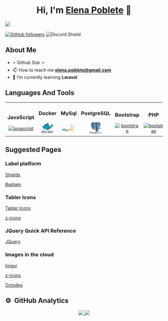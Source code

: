<div align="center">
<h1 align="center">Hi, I'm <a href="#">Elena Poblete</a> 👋</h1>
</div>
<a href="https://github.com/elenaPoblete" target="_blank" rel="noreferrer"><img src="https://i.imgur.com/HByYetH.jpg"></a>

[![GitHub followers](https://img.shields.io/github/followers/arisguimera?style=social)](https://github.com/elenaPoblete)
![Discord Shield](https://discordapp.com/api/guilds/807719549075980308/widget.png?style=shield)

## About Me
- ⭐ Github Star ⭐ 
- 📫 How to reach me **elena.poblete@gmail.com**
- 🌱 I’m currently learning **Laravel**


## Languages And Tools
<table>
<tr>
<td width="20%">
<h3 align="center">JavaScript</h3>
<div align="center">
    <a href="https://developer.mozilla.org/en-US/docs/Web/JavaScript" target="_blank" rel="noreferrer"> 
    <img src="https://raw.githubusercontent.com/jmnote/z-icons/master/svg/javascript.svg" alt="javascript" width="40" height="40"/> </a>
</div>                                                                                          
</td>  
<td width="20%">
    <h3 align="center">Docker</h3>
    <div align="center">
        <a href="https://www.docker.com/" target="_blank" rel="noreferrer">
        <img src="https://raw.githubusercontent.com/devicons/devicon/master/icons/docker/docker-original-wordmark.svg" alt="docker" width="40" height="40"/> </a>
    </div>                                                                                      
</td> 
<td width="20%">
    <h3 align="center">MySql</h3>
    <div align="center">
        <a href="https://www.mysql.com/" target="_blank" rel="noreferrer"> 
        <img src="https://raw.githubusercontent.com/devicons/devicon/master/icons/mysql/mysql-original-wordmark.svg" alt="mysql" width="40" height="40"/> </a>    
    </div>                                                                                      
</td>  
<td width="20%">
    <h3 align="center">PostgreSQL</h3>
    <div align="center">
        <a href="https://www.postgresql.org" target="_blank" rel="noreferrer"> 
        <img src="https://raw.githubusercontent.com/devicons/devicon/master/icons/postgresql/postgresql-original-wordmark.svg" alt="postgresql" width="40" height="40"/> </a>    
    </div>
</td> 
<td width="20%">
    <h3 align="center">Bootstrap</h3>
    <div align="center">
        <a href="https://getbootstrap.com/" target="_blank" rel="noreferrer"> 
        <img src="https://raw.githubusercontent.com/jmnote/z-icons/master/svg/bootstrap.svg" alt="bootstrap" width="40" height="40"/> </a>    
    </div>                                                                                      
</td> 
<td width="20%">
    <h3 align="center">PHP</h3>
    <div align="center">
        <a href="https://www.php.net/" target="_blank" rel="noreferrer"> 
        <img src="https://raw.githubusercontent.com/jmnote/z-icons/master/svg/php.svg" alt="bootstrap" width="40" height="40"/> </a>    
    </div>                                                                                      
</td> 
</table>      

## Suggested Pages
<h3>Label platform</h3>
<p><a href="https://shields.io/" target="_blank">Shields</a></p>
<p><a href="https://badgen.net/" target="_blank">Badgen</a></p>
<h3>Tabler Icons</h3>
<p><a href="https://tablericons.com/" target="_blank">Tabler Icons</a></p>
<p><a href="https://github.com/jmnote/z-icons" target="_blank">z-icons</a></p>

<h3>JQuery Quick API Reference</h3>
<p><a href="https://oscarotero.com/jquery/" target="_blank">JQuery</a></p>
<h3>Images in the cloud</h3>
<p><a href="https://imgur.com/" target="_blank">Imgur</a></p>
<p><a href="https://github.com/jmnote/z-icons" target="_blank">z-icons</a></p>
<p><a href="https://octodex.github.com/" target="_blank">Octodex</a></p>

## ⚙️ &nbsp;GitHub Analytics
<p align="center">
<a href="https://github.com/elenaPoblete">
  <img height="180em" src="https://github-readme-stats-eight-theta.vercel.app/api?username=elenaPoblete&show_icons=true&theme=algolia&include_all_commits=true&count_private=true"/>
  <img height="180em" src="https://github-readme-stats-eight-theta.vercel.app/api/top-langs/?username=elenaPoblete&layout=compact&langs_count=8&theme=algolia"/>
</a>
</p>
